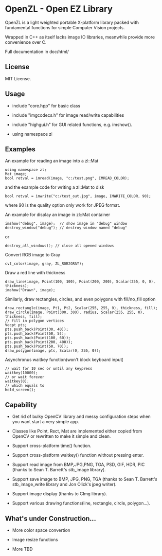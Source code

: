 OpenZL - Open EZ Library
====================================

OpenZL is a light weighted portable X-platform library packed with fundamental functions for simple Computer Vision projects.

Wrapped in C++ as itself lacks image IO libraries, meanwhile provide more convenience over C.

Full documentation in doc/html/

## License
MIT License.

## Usage
* include "core.hpp" for basic class

* include "imgcodecs.h" for image read/write capabilities

* include "highgui.h" for GUI related functions, e.g. imshow().

* using namespace zl


## Examples
An example for reading an image into a zl::Mat

```
using namespace zl;
Mat image;
bool retval = imread(image, "c:/test.png", IMREAD_COLOR);
 ```
and the example code for writing a zl::Mat to disk
 
 ```
 bool retval = imwrite("c:/test_out.jpg", image, IMWRITE_COLOR, 90);
 ```
where 90 is the quality option only work for JPEG format.
 
An example for display an image in zl::Mat container
 
 ```
 imshow("debug", image);  // show image in "debug" window
 destroy_window("debug"); // destroy window named "debug"
 ```
 
or
 
 ```
 destroy_all_windows(); // close all opened windows
 ```
 
 Convert RGB image to Gray
 ```
cvt_color(image, gray, ZL_RGB2GRAY);
```
 
Draw a red line with thickness
 
 ```
 draw_line(image, Point(100, 100), Point(200, 200), Scalar(255, 0, 0), thickness);
 imshow("Drawn", image);
 ```
 
Similarly, draw rectangles, circles, and even polygons with fill/no_fill option
```
draw_rectangle(image, Pt1, Pt2, Scalar(255, 255, 0), thickness, fill);
draw_circle(image, Point(300, 300), radius, Scalar(255, 255, 0), thickness, fill);
// fill in polygon vertices
Vecpt pts;
pts.push_back(Point(30, 40));
pts.push_back(Point(50, 5));
pts.push_back(Point(100, 60));
pts.push_back(Point(200, 400));
pts.push_back(Point(50, 70));
draw_polygon(image, pts, Scalar(0, 255, 0));
```

Asynchronus waitkey function(won't block keyboard input) 
```
// wait for 10 sec or until any keypress
waitkey(10000);
// or wait forever
waitkey(0);
// which equals to 
hold_screen();
```


## Capability

+ Get rid of bulky OpenCV library and messy configuration steps when you want start a very simple app.

+ Classes like Point, Rect, Mat are implemented either copied from OpenCV or rewritten to make it simple and clean.

+ Support cross-platform time() function.

+ Support cross-platform waitkey() function without pressing enter.

+ Support read image from BMP,JPG,PNG, TGA, PSD, GIF, HDR, PIC (thanks to Sean T. Barrett's stb_image library).

+ Support save image to BMP, JPG, PNG, TGA (thanks to Sean T. Barrett's stb_image_write library and Jon Olick's jpeg writer).

+ Support image display (thanks to CImg library).

+ Support various drawing functions(line, rectangle, circle, polygon...).

## What's under Construction...
+ More color space convertion

+ Image resize functions

+ More TBD